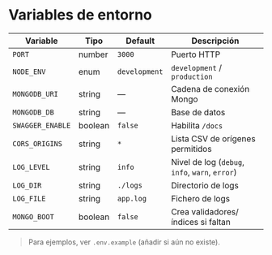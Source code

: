 
# Variables de entorno

| Variable | Tipo | Default | Descripción |
|---|---|---|---|
| `PORT` | number | `3000` | Puerto HTTP |
| `NODE_ENV` | enum | `development` | `development` / `production` |
| `MONGODB_URI` | string | — | Cadena de conexión Mongo |
| `MONGODB_DB` | string | — | Base de datos |
| `SWAGGER_ENABLE` | boolean | `false` | Habilita `/docs` |
| `CORS_ORIGINS` | string | `*` | Lista CSV de orígenes permitidos |
| `LOG_LEVEL` | string | `info` | Nivel de log (`debug`, `info`, `warn`, `error`) |
| `LOG_DIR` | string | `./logs` | Directorio de logs |
| `LOG_FILE` | string | `app.log` | Fichero de logs |
| `MONGO_BOOT` | boolean | `false` | Crea validadores/índices si faltan |

> Para ejemplos, ver `.env.example` (añadir si aún no existe).
